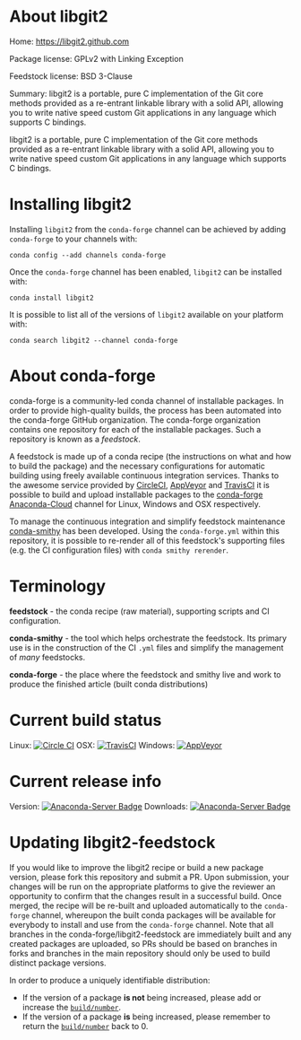 About libgit2
=============

Home: https://libgit2.github.com

Package license: GPLv2 with Linking Exception

Feedstock license: BSD 3-Clause

Summary: libgit2 is a portable, pure C implementation of the Git core methods provided as a re-entrant linkable library with a solid API, allowing you to write native speed custom Git applications in any language which supports C bindings.

libgit2 is a portable, pure C implementation of the Git core methods
provided as a re-entrant linkable library with a solid API, allowing
you to write native speed custom Git applications in any language
which supports C bindings.


Installing libgit2
==================

Installing `libgit2` from the `conda-forge` channel can be achieved by adding `conda-forge` to your channels with:

```
conda config --add channels conda-forge
```

Once the `conda-forge` channel has been enabled, `libgit2` can be installed with:

```
conda install libgit2
```

It is possible to list all of the versions of `libgit2` available on your platform with:

```
conda search libgit2 --channel conda-forge
```



About conda-forge
=================

conda-forge is a community-led conda channel of installable packages.
In order to provide high-quality builds, the process has been automated into the
conda-forge GitHub organization. The conda-forge organization contains one repository
for each of the installable packages. Such a repository is known as a *feedstock*.

A feedstock is made up of a conda recipe (the instructions on what and how to build
the package) and the necessary configurations for automatic building using freely
available continuous integration services. Thanks to the awesome service provided by
[CircleCI](https://circleci.com/), [AppVeyor](http://www.appveyor.com/)
and [TravisCI](https://travis-ci.org/) it is possible to build and upload installable
packages to the [conda-forge](https://anaconda.org/conda-forge)
[Anaconda-Cloud](http://docs.anaconda.org/) channel for Linux, Windows and OSX respectively.

To manage the continuous integration and simplify feedstock maintenance
[conda-smithy](http://github.com/conda-forge/conda-smithy) has been developed.
Using the ``conda-forge.yml`` within this repository, it is possible to re-render all of
this feedstock's supporting files (e.g. the CI configuration files) with ``conda smithy rerender``.


Terminology
===========

**feedstock** - the conda recipe (raw material), supporting scripts and CI configuration.

**conda-smithy** - the tool which helps orchestrate the feedstock.
                   Its primary use is in the construction of the CI ``.yml`` files
                   and simplify the management of *many* feedstocks.

**conda-forge** - the place where the feedstock and smithy live and work to
                  produce the finished article (built conda distributions)

Current build status
====================

Linux: [![Circle CI](https://circleci.com/gh/conda-forge/libgit2-feedstock.svg?style=shield)](https://circleci.com/gh/conda-forge/libgit2-feedstock)
OSX: [![TravisCI](https://travis-ci.org/conda-forge/libgit2-feedstock.svg?branch=master)](https://travis-ci.org/conda-forge/libgit2-feedstock)
Windows: [![AppVeyor](https://ci.appveyor.com/api/projects/status/github/conda-forge/libgit2-feedstock?svg=True)](https://ci.appveyor.com/project/conda-forge/libgit2-feedstock/branch/master)

Current release info
====================
Version: [![Anaconda-Server Badge](https://anaconda.org/conda-forge/libgit2/badges/version.svg)](https://anaconda.org/conda-forge/libgit2)
Downloads: [![Anaconda-Server Badge](https://anaconda.org/conda-forge/libgit2/badges/downloads.svg)](https://anaconda.org/conda-forge/libgit2)


Updating libgit2-feedstock
==========================

If you would like to improve the libgit2 recipe or build a new
package version, please fork this repository and submit a PR. Upon submission,
your changes will be run on the appropriate platforms to give the reviewer an
opportunity to confirm that the changes result in a successful build. Once
merged, the recipe will be re-built and uploaded automatically to the
`conda-forge` channel, whereupon the built conda packages will be available for
everybody to install and use from the `conda-forge` channel.
Note that all branches in the conda-forge/libgit2-feedstock are
immediately built and any created packages are uploaded, so PRs should be based
on branches in forks and branches in the main repository should only be used to
build distinct package versions.

In order to produce a uniquely identifiable distribution:
 * If the version of a package **is not** being increased, please add or increase
   the [``build/number``](http://conda.pydata.org/docs/building/meta-yaml.html#build-number-and-string).
 * If the version of a package **is** being increased, please remember to return
   the [``build/number``](http://conda.pydata.org/docs/building/meta-yaml.html#build-number-and-string)
   back to 0.
